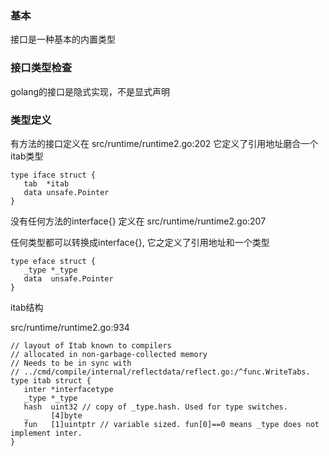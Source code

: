 
### 基本
接口是一种基本的内置类型 

### 接口类型检查
golang的接口是隐式实现，不是显式声明

### 类型定义

有方法的接口定义在
src/runtime/runtime2.go:202
它定义了引用地址磨合一个itab类型

 ```golang
 type iface struct {
	tab  *itab
	data unsafe.Pointer
}
 ```

 没有任何方法的interface{} 定义在 
 src/runtime/runtime2.go:207

任何类型都可以转换成interface{}, 它之定义了引用地址和一个类型

 ```golang
 type eface struct {
	_type *_type
	data  unsafe.Pointer
}
 ```


 itab结构

 src/runtime/runtime2.go:934

 ```golang
 // layout of Itab known to compilers
// allocated in non-garbage-collected memory
// Needs to be in sync with
// ../cmd/compile/internal/reflectdata/reflect.go:/^func.WriteTabs.
type itab struct {
	inter *interfacetype
	_type *_type
	hash  uint32 // copy of _type.hash. Used for type switches.
	_     [4]byte
	fun   [1]uintptr // variable sized. fun[0]==0 means _type does not implement inter.
}
 ```